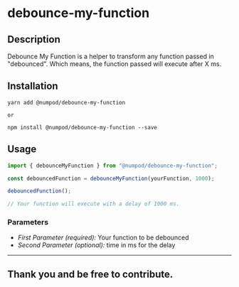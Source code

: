 # debounce-my-function

## Description

Debounce My Function is a helper to transform any function passed in "debounced". Which means, the function passed will execute after X ms.

## Installation
```shell
yarn add @numpod/debounce-my-function

or

npm install @numpod/debounce-my-function --save
```

## Usage

```ts
import { debounceMyFunction } from "@numpod/debounce-my-function";

const debouncedFunction = debounceMyFunction(yourFunction, 1000);

debouncedFunction();

// Your function will execute with a delay of 1000 ms.
```

### Parameters
- *First Parameter (required):* Your function to be debounced
- *Second Parameter (optional):* time in ms for the delay

------------------------------------------------------------

## Thank you and be free to contribute.
